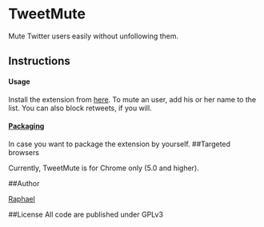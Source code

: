 # TweetMute

Mute Twitter users easily without unfollowing them.

## Instructions
#### Usage
Install the extension from [here](https://chrome.google.com/webstore/detail/noegfbafclfncaobonopecllphbidcjp). To mute an user, add his or her name to the list. You can also block retweets, if you will.
#### [Packaging](http://code.google.com/chrome/extensions/packaging.html "Packaging")
In case you want to package the extension by yourself.
##Targeted browsers

Currently, TweetMute is for Chrome only (5.0 and higher).

##Author

[Raphael](http://twitter.com/rmontanaro "Raphael")

##License
All code are published under GPLv3

